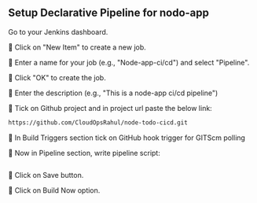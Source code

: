 ## Setup Declarative Pipeline for nodo-app
 Go to your Jenkins dashboard.

🔘 Click on "New Item" to create a new job.

🔘 Enter a name for your job (e.g., "Node-app-ci/cd") and select "Pipeline".

🔘 Click "OK" to create the job.

🔘 Enter the description (e.g., "This is a node-app ci/cd pipeline")

🔘 Tick on Github project and in project url paste the below link:
```bash
https://github.com/CloudOpsRahul/node-todo-cicd.git
```
🔘 In Build Triggers section tick on 
GitHub hook trigger for GITScm polling <br>

🔘 Now in Pipeline section, write pipeline script:
```bash

```
🔘 Click on Save button.

🔘 Click on Build Now option.
